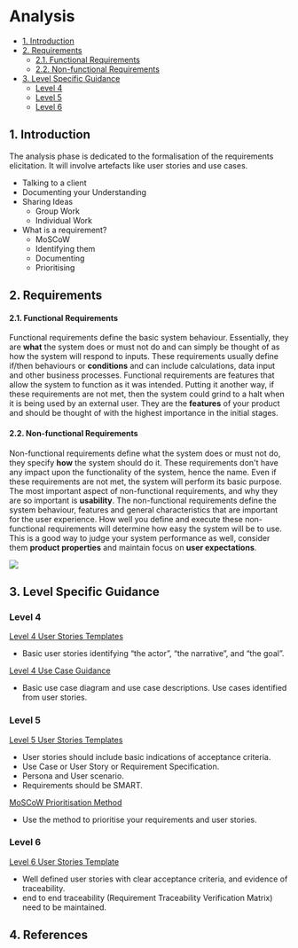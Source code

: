# Analysis <!-- omit in toc -->

- [1. Introduction](#1-introduction)
- [2. Requirements](#2-requirements)
	- [2.1. Functional Requirements](#21-functional-requirements)
	- [2.2.  Non-functional Requirements](#22-non-functional-requirements)
- [3. Level Specific Guidance](#3-level-specific-guidance)
  - [Level 4 ](#level-4)
  - [Level 5 ](#level-5)
  - [Level 6 ](#level-6)

## 1. Introduction

The analysis phase is dedicated to the formalisation of the requirements elicitation.
It will involve artefacts like user stories and use cases.

- Talking to a client  
- Documenting your Understanding  
- Sharing Ideas  
  - Group Work  
  - Individual Work
- What is a requirement?
  - MoSCoW
  - Identifying them
  - Documenting
  - Prioritising
  
## 2. Requirements

#### 2.1. Functional Requirements

Functional requirements define the basic system behaviour. Essentially, they are **what** the system does or must not do and can simply be thought of as how the system will respond to inputs. These requirements usually define if/then behaviours or **conditions** and can include calculations, data input and other business processes. Functional requirements are features that allow the system to function as it was intended. Putting it another way, if these requirements are not met, then the system could grind to a halt when it is being used by an external user. They are the **features** of your product and should be thought of with the highest importance in the initial stages.

#### 2.2.  Non-functional Requirements

Non-functional requirements define what the system does or must not do, they specify **how** the system should do it. These requirements don't have any impact upon the functionality of the system, hence the name. Even if these requirements are not met, the system will perform its basic purpose. The most important aspect of non-functional requirements, and why they are so important is **usability**. The non-functional requirements define the system behaviour, features and general characteristics that are important for the user experience.
How well you define and execute these non-functional requirements will determine how easy the system will be to use. This is a good way to judge your system performance as well, consider them **product properties** and maintain focus on **user expectations**.  

![](https://qracorp.com/wp-content/uploads/2020/09/Functional-Vs-Non-Functional-Article-Imagery-03-1024x314-1-768x236.png)



## 3. Level Specific Guidance

### Level 4

[Level 4 User Stories Templates](level4/user-stories.md)
- Basic user stories identifying “the actor”, “the narrative”, and “the goal”.

[Level 4 Use Case Guidance](level4/level_4_use_case_guidance.md)
- Basic use case diagram and use case descriptions. Use cases identified from user stories.

### Level 5

[Level 5 User Stories Templates](level5/user-stories.md)
- User stories should include basic indications of acceptance criteria.
- Use Case or User Story or Requirement Specification.
- Persona and User scenario.
- Requirements should be SMART.

[MoSCoW Prioritisation Method](level5/moscow_prioritisation_method.md)
- Use the method to prioritise your requirements and user stories.

### Level 6

[Level 6 User Stories Template](level6/user-stories.md)
- Well defined user stories with clear acceptance criteria, and evidence of traceability.
- end to end traceability (Requirement Traceability Verification Matrix) need to be maintained.

## 4. References

